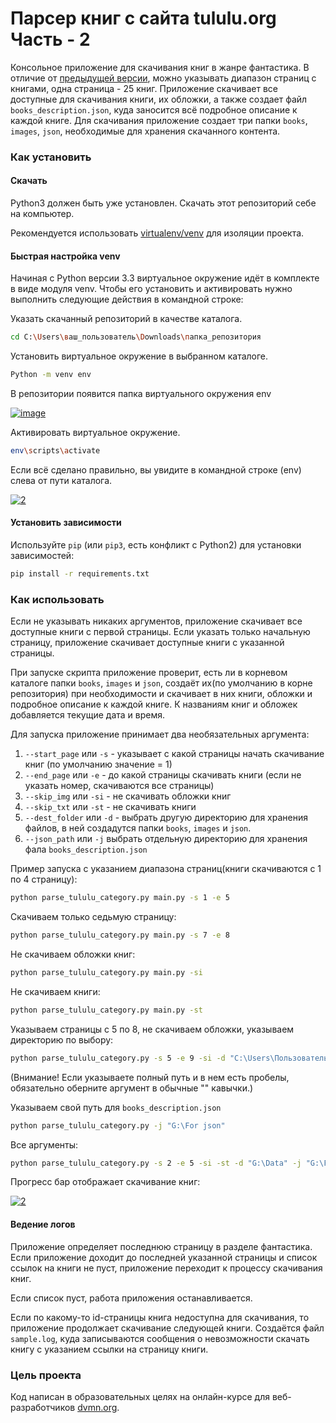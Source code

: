 # Парсер книг с сайта tululu.org Часть - 2

Консольное приложение для скачивания книг в жанре фантастика. В отличие от 
[предыдущей версии](https://github.com/Araime/online-library-parsing), можно 
указывать диапазон страниц с книгами, одна страница - 25 книг. Приложение скачивает
все доступные для скачивания книги, их обложки, а также создает файл `books_description.json`,
куда заносится всё подробное описание  к каждой книге. Для скачивания приложение 
создает три папки `books`, `images`, `json`, необходимые для хранения скачанного 
контента.

### Как установить

#### Скачать

Python3 должен быть уже установлен. Скачать этот репозиторий себе на компьютер.

Рекомендуется использовать [virtualenv/venv](https://docs.python.org/3/library/venv.html)
для изоляции проекта.

#### Быстрая настройка venv

Начиная с Python версии 3.3 виртуальное окружение идёт в комплекте в виде модуля
venv. Чтобы его установить и активировать нужно выполнить следующие действия в
командной строке:  

Указать скачанный репозиторий в качестве каталога.
```sh
cd C:\Users\ваш_пользователь\Downloads\папка_репозитория
```
Установить виртуальное окружение в выбранном каталоге.
```sh
Python -m venv env
```
В репозитории появится папка виртуального окружения env  

<a href="https://imgbb.com/"><img src="https://i.ibb.co/Hn4C6PD/image.png" alt="image" border="0"></a>

Активировать виртуальное окружение.
```sh
env\scripts\activate
```
Если всё сделано правильно, вы увидите в командной строке (env) слева от пути 
каталога.  

<a href="https://imgbb.com/"><img src="https://i.ibb.co/MZ72r22/2.png" alt="2" border="0"></a>

#### Установить зависимости

Используйте `pip` (или `pip3`, есть конфликт с Python2) для установки 
зависимостей:

```sh
pip install -r requirements.txt
```

### Как использовать

Если не указывать никаких аргументов, приложение скачивает все доступные книги с первой
страницы. Если указать только начальную страницу, приложение скачивает доступные книги
с указанной страницы.

При запуске скрипта приложение проверит, есть ли в корневом каталоге папки
`books`, `images` и `json`, создаёт их(по умолчанию в корне репозитория) при 
необходимости и скачивает в них книги, обложки и подробное описание к каждой 
книге. К названиям книг и обложек добавляется текущие дата и время.

Для запуска приложение принимает два необязательных аргумента:
  1. `--start_page` или `-s` - указывает с какой страницы начать скачивание книг
     (по умолчанию значение = 1)
  1. `--end_page` или `-e` - до какой страницы скачивать книги
     (если не указать номер, скачиваются все страницы)
  1. `--skip_img` или `-si` - не скачивать обложки книг
  1. `--skip_txt` или `-st` - не скачивать книги
  1. `--dest_folder` или `-d` - выбрать другую директорию для хранения файлов, в ней
     создадутся папки `books`, `images` и `json`.
  1. `--json_path` или `-j` выбрать отдельную директорию для хранения фала `books_description.json`

Пример запуска с указанием диапазона страниц(книги скачиваются с 1 по 4 страницу):
```sh
python parse_tululu_category.py main.py -s 1 -e 5
```
Скачиваем только седьмую страницу:
```sh
python parse_tululu_category.py main.py -s 7 -e 8
```
Не скачиваем обложки книг:
```sh
python parse_tululu_category.py main.py -si
```
Не скачиваем книги:
```sh
python parse_tululu_category.py main.py -st
```
Указываем страницы с 5 по 8, не скачиваем обложки, указываем директорию по выбору:
```sh
python parse_tululu_category.py -s 5 -e 9 -si -d "C:\Users\Пользователь\Desktop\Новая папка (2)"
```
(Внимание! Если указываете полный путь и в нем есть пробелы, обязательно оберните 
аргумент в обычные "" кавычки.)  

Указываем свой путь для `books_description.json`
```sh
python parse_tululu_category.py -j "G:\For json"
```
Все аргументы:
```sh
python parse_tululu_category.py -s 2 -e 5 -si -st -d "G:\Data" -j "G:\For json"
```

Прогресс бар отображает скачивание книг:  

<a href="https://ibb.co/jR4pbS5"><img src="https://i.ibb.co/WtKTGL3/2.png" alt="2" border="0"></a>

#### Ведение логов

Приложение определяет последнюю страницу в разделе фантастика. Если приложение 
доходит до последней указанной страницы и список ссылок на книги не пуст, приложение 
переходит к процессу скачивания книг.

Если список пуст, работа приложения останавливается.

Если по какому-то id-страницы книга недоступна для скачивания, то приложение продолжает 
скачивание следующей книги. Создаётся файл `sample.log`, куда записываются сообщения 
о невозможности скачать книгу с указанием ссылки на страницу книги.

### Цель проекта

Код написан в образовательных целях на онлайн-курсе для веб-разработчиков [dvmn.org](https://dvmn.org).